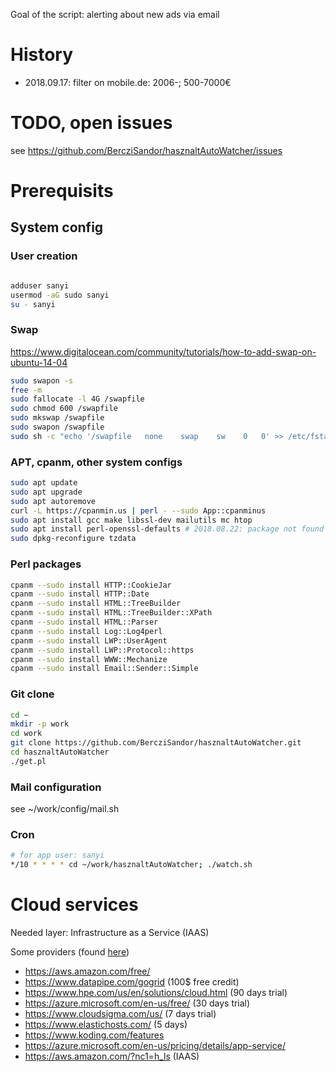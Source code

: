 Goal of the script: alerting about new ads via email

# History
 - 2018.09.17: filter on mobile.de: 2006-; 500-7000€

# TODO, open issues
see https://github.com/BercziSandor/hasznaltAutoWatcher/issues

# Prerequisits

## System config

### User creation
~~~~bash

adduser sanyi
usermod -aG sudo sanyi
su - sanyi
~~~~


### Swap
https://www.digitalocean.com/community/tutorials/how-to-add-swap-on-ubuntu-14-04
~~~~bash
sudo swapon -s
free -m
sudo fallocate -l 4G /swapfile
sudo chmod 600 /swapfile
sudo mkswap /swapfile
sudo swapon /swapfile
sudo sh -c "echo '/swapfile   none    swap    sw    0   0' >> /etc/fstab"
~~~~

### APT, cpanm, other system configs
~~~~bash
sudo apt update
sudo apt upgrade
sudo apt autoremove
curl -L https://cpanmin.us | perl - --sudo App::cpanminus
sudo apt install gcc make libssl-dev mailutils mc htop
sudo apt install perl-openssl-defaults # 2018.08.22: package not found
sudo dpkg-reconfigure tzdata
~~~~

### Perl packages
~~~~bash
cpanm --sudo install HTTP::CookieJar
cpanm --sudo install HTTP::Date
cpanm --sudo install HTML::TreeBuilder
cpanm --sudo install HTML::TreeBuilder::XPath
cpanm --sudo install HTML::Parser
cpanm --sudo install Log::Log4perl
cpanm --sudo install LWP::UserAgent
cpanm --sudo install LWP::Protocol::https
cpanm --sudo install WWW::Mechanize
cpanm --sudo install Email::Sender::Simple
~~~~

### Git clone
~~~~bash
cd ~
mkdir -p work
cd work
git clone https://github.com/BercziSandor/hasznaltAutoWatcher.git
cd hasznaltAutoWatcher
./get.pl
~~~~

### Mail configuration
see ~/work/config/mail.sh

### Cron
~~~~bash
# for app user: sanyi
*/10 * * * * cd ~/work/hasznaltAutoWatcher; ./watch.sh
~~~~


# Cloud services
Needed layer: Infrastructure as a Service (IAAS)

Some providers (found [here](http://www.techrepublic.com/blog/10-things/10-iaas-providers-who-provide-free-cloud-resources/))
 - https://aws.amazon.com/free/
 - https://www.datapipe.com/gogrid (100$ free credit)
 - https://www.hpe.com/us/en/solutions/cloud.html (90 days trial)
 - https://azure.microsoft.com/en-us/free/ (30 days trial)
 - https://www.cloudsigma.com/us/ (7 days trial)
 - https://www.elastichosts.com/ (5 days)
 - https://www.koding.com/features
 - https://azure.microsoft.com/en-us/pricing/details/app-service/
 - https://aws.amazon.com/?nc1=h_ls (IAAS)

